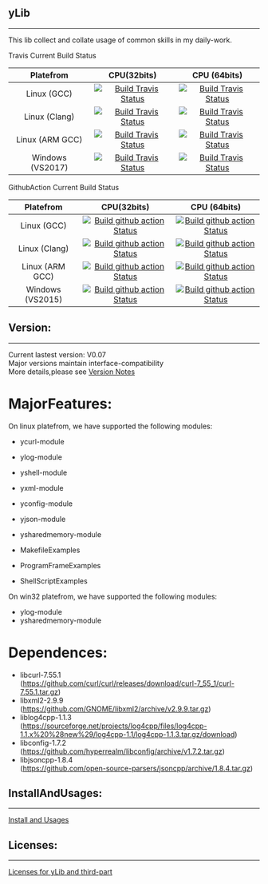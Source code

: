 <!--
 * @Author: Sky
 * @Date: 2019-10-21 13:51:28
 * @LastEditors: Sky
 * @LastEditTime: 2019-12-03 11:25:14
 * @Description: 
 -->
## yLib

****

This lib collect and collate usage of common skills in my daily-work.


Travis Current Build Status <br> 

| Platefrom | CPU(32bits)  | CPU (64bits) |
| :---: | :---: | :---: |
| Linux (GCC) | [![Build Travis Status](https://travis-ci.org/flyinskyin2013/yLib.svg?branch=master)](https://travis-ci.org/flyinskyin2013/yLib) |  [![Build Travis Status](https://travis-ci.org/flyinskyin2013/yLib.svg?branch=master)](https://travis-ci.org/flyinskyin2013/yLib) |  
| Linux (Clang) | [![Build Travis Status](https://travis-ci.org/flyinskyin2013/yLib.svg?branch=master)](https://travis-ci.org/flyinskyin2013/yLib) |  [![Build Travis Status](https://travis-ci.org/flyinskyin2013/yLib.svg?branch=master)](https://travis-ci.org/flyinskyin2013/yLib) |  
| Linux (ARM GCC) | [![Build Travis Status](https://travis-ci.org/flyinskyin2013/yLib.svg?branch=master)](https://travis-ci.org/flyinskyin2013/yLib) |  [![Build Travis Status](https://travis-ci.org/flyinskyin2013/yLib.svg?branch=master)](https://travis-ci.org/flyinskyin2013/yLib) |  
| Windows (VS2017) | [![Build Travis Status](https://travis-ci.org/flyinskyin2013/yLib.svg?branch=master)](https://travis-ci.org/flyinskyin2013/yLib) |  [![Build Travis Status](https://travis-ci.org/flyinskyin2013/yLib.svg?branch=master)](https://travis-ci.org/flyinskyin2013/yLib) |  


GithubAction Current Build Status <br> 

| Platefrom | CPU(32bits)  | CPU (64bits) |
| :---: | :---: | :---: |
| Linux (GCC) | [![Build github action Status](https://github.com/flyinskyin2013/yLib/workflows/Build%20yLib%20CI/badge.svg)](https://github.com/flyinskyin2013/yLib/workflows/Build%20yLib%20CI/badge.svg) |  [![Build github action Status](https://github.com/flyinskyin2013/yLib/workflows/Build%20yLib%20CI/badge.svg)](https://github.com/flyinskyin2013/yLib/workflows/Build%20yLib%20CI/badge.svg) |  
| Linux (Clang) | [![Build github action Status](https://github.com/flyinskyin2013/yLib/workflows/Build%20yLib%20CI/badge.svg)](https://github.com/flyinskyin2013/yLib/workflows/Build%20yLib%20CI/badge.svg) |  [![Build github action Status](https://github.com/flyinskyin2013/yLib/workflows/Build%20yLib%20CI/badge.svg)](https://github.com/flyinskyin2013/yLib/workflows/Build%20yLib%20CI/badge.svg) |  
| Linux (ARM GCC) | [![Build github action Status](https://github.com/flyinskyin2013/yLib/workflows/Build%20yLib%20CI/badge.svg)](https://github.com/flyinskyin2013/yLib/workflows/Build%20yLib%20CI/badge.svg) |  [![Build github action Status](https://github.com/flyinskyin2013/yLib/workflows/Build%20yLib%20CI/badge.svg)](https://github.com/flyinskyin2013/yLib/workflows/Build%20yLib%20CI/badge.svg) |  
| Windows (VS2015) | [![Build github action Status](https://github.com/flyinskyin2013/yLib/workflows/Build%20yLib%20CI/badge.svg)](https://github.com/flyinskyin2013/yLib/workflows/Build%20yLib%20CI/badge.svg) |  [![Build github action Status](https://github.com/flyinskyin2013/yLib/workflows/Build%20yLib%20CI/badge.svg)](https://github.com/flyinskyin2013/yLib/workflows/Build%20yLib%20CI/badge.svg) |  


## Version:
****
Current lastest version: V0.07<br> 
Major versions maintain interface-compatibility<br> 
More details,please see [Version Notes](VersionNotes.txt)

MajorFeatures:
==========
On linux platefrom, we have supported the following modules:<br>
+ ycurl-module<br> 
+ ylog-module<br> 
+ yshell-module<br> 
+ yxml-module<br>
+ yconfig-module<br>
+ yjson-module<br>
+ ysharedmemory-module<br>

+ MakefileExamples<br> 
+ ProgramFrameExamples<br> 
+ ShellScriptExamples<br> 

On win32 platefrom, we have supported the following modules:<br>
+ ylog-module<br> 
+ ysharedmemory-module<br>

Dependences:
==========
+ libcurl-7.55.1 <br> 
(https://github.com/curl/curl/releases/download/curl-7_55_1/curl-7.55.1.tar.gz)<br> 
+ libxml2-2.9.9 <br> 
(https://github.com/GNOME/libxml2/archive/v2.9.9.tar.gz)<br> 
+ liblog4cpp-1.1.3 <br> 
(https://sourceforge.net/projects/log4cpp/files/log4cpp-1.1.x%20%28new%29/log4cpp-1.1/log4cpp-1.1.3.tar.gz/download)<br> 
+ libconfig-1.7.2 <br> 
(https://github.com/hyperrealm/libconfig/archive/v1.7.2.tar.gz)<br> 
+ libjsoncpp-1.8.4 <br> 
(https://github.com/open-source-parsers/jsoncpp/archive/1.8.4.tar.gz)<br>

## InstallAndUsages:
****
[Install and Usages](InstallAndUsages.txt)<br> 

## Licenses:
****
[Licenses for yLib and third-part](License.txt)<br>